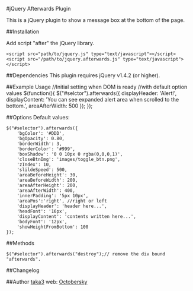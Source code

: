 #jQuery Afterwards Plugin

This is a jQuery plugin to show a message box at the bottom of the page.

##Installation

Add script "after" the jQuery library.

    <script src="path/to/jquery.js" type="text/javascript"></script>
    <script src="/path/to/jquery.afterwards.js" type="text/javascript"></script>

##Dependencies
This plugin requires jQuery v1.4.2 (or higher).

##Example Usage
    //Initial setting when DOM is ready
    //with default option values
    $(function(){
        $("#selctor").afterwards({
            displayHeader: 'Alert!',
            displayContent: 'You can see expanded alert area when scrolled to the bottom.',
            areaAfterWidth: 500
        });
    });


##Options
Default values:

    $("#selector").afterwards({
        'bgColor': '#DDD',
        'bgOpacity': 0.80,
        'borderWidth': 3,
        'borderColor': '#999',
        'boxShadow': '0 0 10px 0 rgba(0,0,0,1)',
        'closeBtnImg': 'images/toggle_btn.png',
        'zIndex': 10,
        'slildeSpeed': 500,
        'areaBeforeHeight': 30,
        'areaBeforeWidth': 200,
        'areaAfterHeight': 200,
        'areaAfterWidth': 400,
        'innerPadding': '5px 10px',
        'areaPos':'right', //right or left
        'displayHeader': 'header here...',
        'headFont': '16px',
        'displayContent': 'contents written here...',
        'bodyFont': '12px',
        'showHeightFromBottom': 100
    });


##Methods

    $("#selector").afterwards("destroy");// remove the div bound "afterwards".

##Changelog


##Author
[taka3](https://github.com/taka3)
web: [Octobersky](http://taka3.info)
